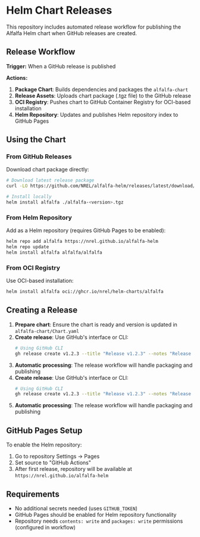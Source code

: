 # Helm Chart Releases

This repository includes automated release workflow for publishing the Alfalfa Helm chart when GitHub releases are created.

## Release Workflow

**Trigger:** When a GitHub release is published

**Actions:**
1. **Package Chart**: Builds dependencies and packages the `alfalfa-chart`
2. **Release Assets**: Uploads chart package (.tgz file) to the GitHub release
3. **OCI Registry**: Pushes chart to GitHub Container Registry for OCI-based installation
4. **Helm Repository**: Updates and publishes Helm repository index to GitHub Pages

## Using the Chart

### From GitHub Releases
Download chart package directly:
```bash
# Download latest release package
curl -LO https://github.com/NREL/alfalfa-helm/releases/latest/download/alfalfa-<version>.tgz

# Install locally
helm install alfalfa ./alfalfa-<version>.tgz
```

### From Helm Repository
Add as a Helm repository (requires GitHub Pages to be enabled):
```bash
helm repo add alfalfa https://nrel.github.io/alfalfa-helm
helm repo update
helm install alfalfa alfalfa/alfalfa
```

### From OCI Registry
Use OCI-based installation:
```bash
helm install alfalfa oci://ghcr.io/nrel/helm-charts/alfalfa
```

## Creating a Release

1. **Prepare chart**: Ensure the chart is ready and version is updated in `alfalfa-chart/Chart.yaml`
2. **Create release**: Use GitHub's interface or CLI:
   ```bash
   # Using GitHub CLI
   gh release create v1.2.3 --title "Release v1.2.3" --notes "Release notes here"
   ```
3. **Automatic processing**: The release workflow will handle packaging and publishing
2. **Create release**: Use GitHub's interface or CLI:
   ```bash
   # Using GitHub CLI
   gh release create v1.2.3 --title "Release v1.2.3" --notes "Release notes here"
   ```
3. **Automatic processing**: The release workflow will handle packaging and publishing

## GitHub Pages Setup

To enable the Helm repository:
1. Go to repository Settings → Pages
2. Set source to "GitHub Actions"
3. After first release, repository will be available at `https://nrel.github.io/alfalfa-helm`

## Requirements

- No additional secrets needed (uses `GITHUB_TOKEN`)
- GitHub Pages should be enabled for Helm repository functionality
- Repository needs `contents: write` and `packages: write` permissions (configured in workflow)
